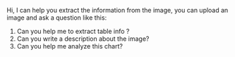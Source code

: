 Hi, I can help you extract the information from the image, you can upload an image and ask a question like this:

1. Can you help me to extract table info ?
1. Can you write a description about the image?
1. Can you help me analyze this chart?

